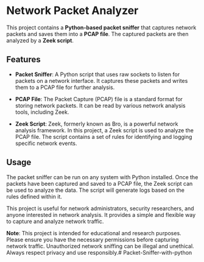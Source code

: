 # Network Packet Analyzer

This project contains a **Python-based packet sniffer** that captures network packets and saves them into a **PCAP file**. The captured packets are then analyzed by a **Zeek script**.

## Features

- **Packet Sniffer**: A Python script that uses raw sockets to listen for packets on a network interface. It captures these packets and writes them to a PCAP file for further analysis.

- **PCAP File**: The Packet Capture (PCAP) file is a standard format for storing network packets. It can be read by various network analysis tools, including Zeek.

- **Zeek Script**: Zeek, formerly known as Bro, is a powerful network analysis framework. In this project, a Zeek script is used to analyze the PCAP file. The script contains a set of rules for identifying and logging specific network events.

## Usage

The packet sniffer can be run on any system with Python installed. Once the packets have been captured and saved to a PCAP file, the Zeek script can be used to analyze the data. The script will generate logs based on the rules defined within it.

This project is useful for network administrators, security researchers, and anyone interested in network analysis. It provides a simple and flexible way to capture and analyze network traffic.

**Note**: This project is intended for educational and research purposes. Please ensure you have the necessary permissions before capturing network traffic. Unauthorized network sniffing can be illegal and unethical. Always respect privacy and use responsibly.# Packet-Sniffer-with-python
